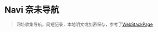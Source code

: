 # Navi 奈未导航
> 网址收集导航，简短记录，本地明文或加密保存，参考了[WebStackPage](https://github.com/WebStackPage/WebStackPage.github.io)